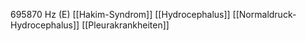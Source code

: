 695870 Hz (E)
[[Hakim-Syndrom]]
[[Hydrocephalus]]
[[Normaldruck-Hydrocephalus]]
[[Pleurakrankheiten]]
